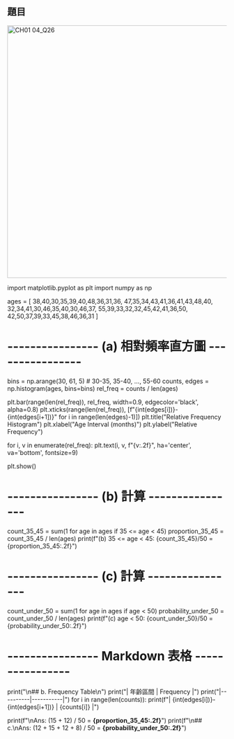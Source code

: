 ## 題目
<img width="559" height="579" alt="CH01 04_Q26" src="https://github.com/user-attachments/assets/c3c49a80-ea28-4a57-b373-1143db90106a" />

import matplotlib.pyplot as plt
import numpy as np

ages = [
    38,40,30,35,39,40,48,36,31,36,
    47,35,34,43,41,36,41,43,48,40,
    32,34,41,30,46,35,40,30,46,37,
    55,39,33,32,32,45,42,41,36,50,
    42,50,37,39,33,45,38,46,36,31
]

# ---------------- (a) 相對頻率直方圖 ----------------
bins = np.arange(30, 61, 5)  # 30-35, 35-40, ..., 55-60
counts, edges = np.histogram(ages, bins=bins)
rel_freq = counts / len(ages)

plt.bar(range(len(rel_freq)), rel_freq, width=0.9, edgecolor='black', alpha=0.8)
plt.xticks(range(len(rel_freq)), [f"{int(edges[i])}-{int(edges[i+1])}" for i in range(len(edges)-1)])
plt.title("Relative Frequency Histogram")
plt.xlabel("Age Interval (months)")
plt.ylabel("Relative Frequency")

for i, v in enumerate(rel_freq):
    plt.text(i, v, f"{v:.2f}", ha='center', va='bottom', fontsize=9)

plt.show()

# ---------------- (b) 計算 ----------------
count_35_45 = sum(1 for age in ages if 35 <= age < 45)
proportion_35_45 = count_35_45 / len(ages)
print(f"(b) 35 <= age < 45: {count_35_45}/50 = {proportion_35_45:.2f}")

# ---------------- (c) 計算 ----------------
count_under_50 = sum(1 for age in ages if age < 50)
probability_under_50 = count_under_50 / len(ages)
print(f"(c) age < 50: {count_under_50}/50 = {probability_under_50:.2f}")

# ---------------- Markdown 表格 ----------------
print("\n## b. Frequency Table\n")
print("| 年齡區間 | Frequency |")
print("|----------|-----------|")
for i in range(len(counts)):
    print(f"| {int(edges[i])}-{int(edges[i+1])} | {counts[i]} |")

print(f"\nAns: (15 + 12) / 50 = **{proportion_35_45:.2f}**")
print(f"\n## c.\nAns: (12 + 15 + 12 + 8) / 50 = **{probability_under_50:.2f}**")

